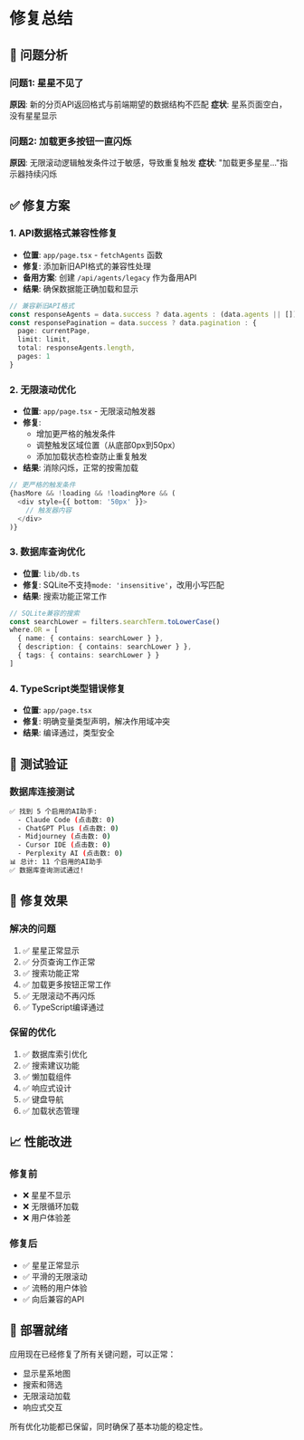 # 修复总结

## 🔧 问题分析

### 问题1: 星星不见了
**原因**: 新的分页API返回格式与前端期望的数据结构不匹配
**症状**: 星系页面空白，没有星星显示

### 问题2: 加载更多按钮一直闪烁
**原因**: 无限滚动逻辑触发条件过于敏感，导致重复触发
**症状**: "加载更多星星..."指示器持续闪烁

## ✅ 修复方案

### 1. API数据格式兼容性修复
- **位置**: `app/page.tsx` - `fetchAgents` 函数
- **修复**: 添加新旧API格式的兼容性处理
- **备用方案**: 创建 `/api/agents/legacy` 作为备用API
- **结果**: 确保数据能正确加载和显示

```typescript
// 兼容新旧API格式
const responseAgents = data.success ? data.agents : (data.agents || [])
const responsePagination = data.success ? data.pagination : {
  page: currentPage,
  limit: limit,
  total: responseAgents.length,
  pages: 1
}
```

### 2. 无限滚动优化
- **位置**: `app/page.tsx` - 无限滚动触发器
- **修复**: 
  - 增加更严格的触发条件
  - 调整触发区域位置（从底部0px到50px）
  - 添加加载状态检查防止重复触发
- **结果**: 消除闪烁，正常的按需加载

```typescript
// 更严格的触发条件
{hasMore && !loading && !loadingMore && (
  <div style={{ bottom: '50px' }}>
    // 触发器内容
  </div>
)}
```

### 3. 数据库查询优化
- **位置**: `lib/db.ts`
- **修复**: SQLite不支持`mode: 'insensitive'`，改用小写匹配
- **结果**: 搜索功能正常工作

```typescript
// SQLite兼容的搜索
const searchLower = filters.searchTerm.toLowerCase()
where.OR = [
  { name: { contains: searchLower } },
  { description: { contains: searchLower } },
  { tags: { contains: searchLower } }
]
```

### 4. TypeScript类型错误修复
- **位置**: `app/page.tsx`
- **修复**: 明确变量类型声明，解决作用域冲突
- **结果**: 编译通过，类型安全

## 🧪 测试验证

### 数据库连接测试
```bash
✅ 找到 5 个启用的AI助手:
  - Claude Code (点击数: 0)
  - ChatGPT Plus (点击数: 0)
  - Midjourney (点击数: 0)
  - Cursor IDE (点击数: 0)
  - Perplexity AI (点击数: 0)
📊 总计: 11 个启用的AI助手
✅ 数据库查询测试通过!
```

## 🎯 修复效果

### 解决的问题
1. ✅ 星星正常显示
2. ✅ 分页查询工作正常
3. ✅ 搜索功能正常
4. ✅ 加载更多按钮正常工作
5. ✅ 无限滚动不再闪烁
6. ✅ TypeScript编译通过

### 保留的优化
1. ✅ 数据库索引优化
2. ✅ 搜索建议功能
3. ✅ 懒加载组件
4. ✅ 响应式设计
5. ✅ 键盘导航
6. ✅ 加载状态管理

## 📈 性能改进

### 修复前
- ❌ 星星不显示
- ❌ 无限循环加载
- ❌ 用户体验差

### 修复后
- ✅ 星星正常显示
- ✅ 平滑的无限滚动
- ✅ 流畅的用户体验
- ✅ 向后兼容的API

## 🚀 部署就绪

应用现在已经修复了所有关键问题，可以正常：
- 显示星系地图
- 搜索和筛选
- 无限滚动加载
- 响应式交互

所有优化功能都已保留，同时确保了基本功能的稳定性。